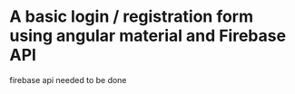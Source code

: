 # A basic login / registration form using angular material and Firebase API

firebase api needed to be done
